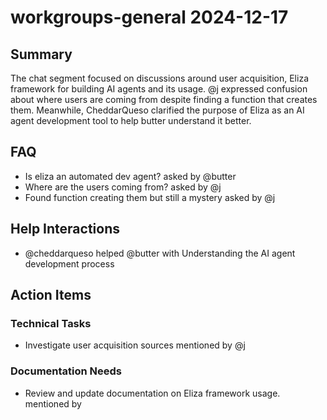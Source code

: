 # workgroups-general 2024-12-17

## Summary
The chat segment focused on discussions around user acquisition, Eliza framework for building AI agents and its usage. @j expressed confusion about where users are coming from despite finding a function that creates them. Meanwhile, CheddarQueso clarified the purpose of Eliza as an AI agent development tool to help butter understand it better.

## FAQ
- Is eliza an automated dev agent? asked by @butter
- Where are the users coming from? asked by @j
- Found function creating them but still a mystery asked by @j

## Help Interactions
- @cheddarqueso helped @butter with Understanding the AI agent development process

## Action Items

### Technical Tasks
- Investigate user acquisition sources mentioned by @j

### Documentation Needs
- Review and update documentation on Eliza framework usage. mentioned by 